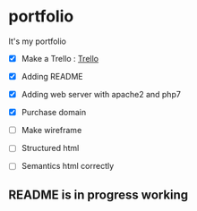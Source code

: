 # portfolio
It's my portfolio

- [X] Make a Trello : [Trello](https://trello.com/b/In0ZD0f0)
- [X] Adding README
- [X] Adding web server with apache2 and php7
- [X] Purchase domain
- [ ] Make wireframe
- [ ] Structured html
- [ ] Semantics html correctly


## README is in progress working
